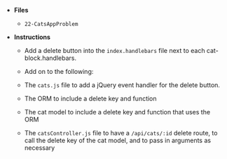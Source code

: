 - **Files**

  - `22-CatsAppProblem`

- **Instructions**

  - Add a delete button into the `index.handlebars` file next to each cat-block.handlebars.

  - Add on to the following:

  - The `cats.js` file to add a jQuery event handler for the delete button.
  - The ORM to include a delete key and function
  - The cat model to include a delete key and function that uses the ORM
  - The `catsController.js` file to have a `/api/cats/:id` delete route, to call the delete key of the cat model, and to pass in arguments as necessary
